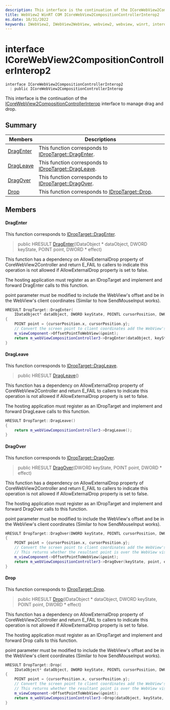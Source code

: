 ```yaml
---
description: This interface is the continuation of the ICoreWebView2CompositionControllerInterop interface to manage drag and drop.
title: WebView2 WinRT COM ICoreWebView2CompositionControllerInterop2
ms.date: 10/31/2022
keywords: IWebView2, IWebView2WebView, webview2, webview, winrt, interop, edge, ICoreWebView2, ICoreWebView2Controller, browser control, edge html, ICoreWebView2CompositionControllerInterop2
---
```


# interface ICoreWebView2CompositionControllerInterop2

```
interface ICoreWebView2CompositionControllerInterop2
  : public ICoreWebView2CompositionControllerInterop
```

This interface is the continuation of the [ICoreWebView2CompositionControllerInterop](icorewebview2compositioncontrollerinterop.md) interface to manage drag and drop.

## Summary

 Members                        | Descriptions
--------------------------------|---------------------------------------------
[DragEnter](#dragenter) | This function corresponds to [IDropTarget::DragEnter](/windows/win32/api/oleidl/nf-oleidl-idroptarget-dragenter).
[DragLeave](#dragleave) | This function corresponds to [IDropTarget::DragLeave](/windows/win32/api/oleidl/nf-oleidl-idroptarget-dragleave).
[DragOver](#dragover) | This function corresponds to [IDropTarget::DragOver](/windows/win32/api/oleidl/nf-oleidl-idroptarget-dragover).
[Drop](#drop) | This function corresponds to [IDropTarget::Drop](/windows/win32/api/oleidl/nf-oleidl-idroptarget-drop).

## Members

#### DragEnter

This function corresponds to [IDropTarget::DragEnter](/windows/win32/api/oleidl/nf-oleidl-idroptarget-dragenter).

> public HRESULT [DragEnter](#dragenter)(IDataObject * dataObject, DWORD keyState, POINT point, DWORD * effect)

This function has a dependency on AllowExternalDrop property of CoreWebView2Controller and return E_FAIL to callers to indicate this operation is not allowed if AllowExternalDrop property is set to false.

The hosting application must register as an IDropTarget and implement and forward DragEnter calls to this function.

point parameter must be modified to include the WebView's offset and be in the WebView's client coordinates (Similar to how SendMouseInput works).

```cpp
HRESULT DropTarget::DragEnter(
    IDataObject* dataObject, DWORD keyState, POINTL cursorPosition, DWORD* effect)
{
    POINT point = {cursorPosition.x, cursorPosition.y};
    // Convert the screen point to client coordinates add the WebView's offset.
    m_viewComponent->OffsetPointToWebView(&point);
    return m_webViewCompositionController3->DragEnter(dataObject, keyState, point, effect);
}
```

#### DragLeave

This function corresponds to [IDropTarget::DragLeave](/windows/win32/api/oleidl/nf-oleidl-idroptarget-dragleave).

> public HRESULT [DragLeave](#dragleave)()

This function has a dependency on AllowExternalDrop property of CoreWebView2Controller and return E_FAIL to callers to indicate this operation is not allowed if AllowExternalDrop property is set to false.

The hosting application must register as an IDropTarget and implement and forward DragLeave calls to this function.

```cpp
HRESULT DropTarget::DragLeave()
{
    return m_webViewCompositionController3->DragLeave();
}
```

#### DragOver

This function corresponds to [IDropTarget::DragOver](/windows/win32/api/oleidl/nf-oleidl-idroptarget-dragover).

> public HRESULT [DragOver](#dragover)(DWORD keyState, POINT point, DWORD * effect)

This function has a dependency on AllowExternalDrop property of CoreWebView2Controller and return E_FAIL to callers to indicate this operation is not allowed if AllowExternalDrop property is set to false.

The hosting application must register as an IDropTarget and implement and forward DragOver calls to this function.

point parameter must be modified to include the WebView's offset and be in the WebView's client coordinates (Similar to how SendMouseInput works).

```cpp
HRESULT DropTarget::DragOver(DWORD keyState, POINTL cursorPosition, DWORD* effect)
{
    POINT point = {cursorPosition.x, cursorPosition.y};
    // Convert the screen point to client coordinates add the WebView's offset.
    // This returns whether the resultant point is over the WebView visual.
    m_viewComponent->OffsetPointToWebView(&point);
    return m_webViewCompositionController3->DragOver(keyState, point, effect);
}
```

#### Drop

This function corresponds to [IDropTarget::Drop](/windows/win32/api/oleidl/nf-oleidl-idroptarget-drop).

> public HRESULT [Drop](#drop)(IDataObject * dataObject, DWORD keyState, POINT point, DWORD * effect)

This function has a dependency on AllowExternalDrop property of CoreWebView2Controller and return E_FAIL to callers to indicate this operation is not allowed if AllowExternalDrop property is set to false.

The hosting application must register as an IDropTarget and implement and forward Drop calls to this function.

point parameter must be modified to include the WebView's offset and be in the WebView's client coordinates (Similar to how SendMouseInput works).

```cpp
HRESULT DropTarget::Drop(
    IDataObject* dataObject, DWORD keyState, POINTL cursorPosition, DWORD* effect)
{
    POINT point = {cursorPosition.x, cursorPosition.y};
    // Convert the screen point to client coordinates add the WebView's offset.
    // This returns whether the resultant point is over the WebView visual.
    m_viewComponent->OffsetPointToWebView(&point);
    return m_webViewCompositionController3->Drop(dataObject, keyState, point, effect);
}
```

